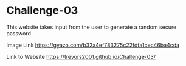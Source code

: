 # Challenge-03


This website takes input from the user to generate a random secure password

Image Link
https://gyazo.com/b32a4ef783275c22fdfa1cec46ba4cda

Link to Website
https://trevors2001.github.io/Challenge-03/
